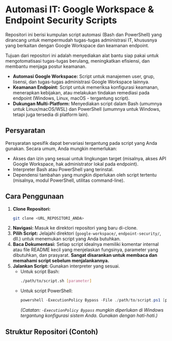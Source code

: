 # Automasi IT: Google Workspace & Endpoint Security Scripts

Repositori ini berisi kumpulan script automasi (Bash dan PowerShell) yang dirancang untuk mempermudah tugas-tugas administrasi IT, khususnya yang berkaitan dengan Google Workspace dan keamanan endpoint.

Tujuan dari repositori ini adalah menyediakan alat bantu siap pakai untuk mengotomatisasi tugas-tugas berulang, meningkatkan efisiensi, dan membantu menjaga postur keamanan.


*   **Automasi Google Workspace:** Script untuk manajemen user, grup, lisensi, dan tugas-tugas administrasi Google Workspace lainnya.
*   **Keamanan Endpoint:** Script untuk memeriksa konfigurasi keamanan, menerapkan kebijakan, atau melakukan tindakan remediasi pada endpoint (Windows, Linux, macOS - tergantung script).
*   **Dukungan Multi-Platform:** Menyediakan script dalam Bash (umumnya untuk Linux/macOS/WSL) dan PowerShell (umumnya untuk Windows, tetapi juga tersedia di platform lain).

## Persyaratan

Persyaratan spesifik dapat bervariasi tergantung pada script yang Anda gunakan. Secara umum, Anda mungkin memerlukan:

*   Akses dan izin yang sesuai untuk lingkungan target (misalnya, akses API Google Workspace, hak administrator lokal pada endpoint).
*   Interpreter Bash atau PowerShell yang terinstal.
*   Dependensi tambahan yang mungkin diperlukan oleh script tertentu (misalnya, modul PowerShell, utilitas command-line).

## Cara Penggunaan

1.  **Clone Repositori:**
    ```bash
    git clone <URL_REPOSITORI_ANDA>
    ```
2.  **Navigasi:** Masuk ke direktori repositori yang baru di-clone.
3.  **Pilih Script:** Jelajahi direktori (`google-workspace/`, `endpoint-security/`, dll.) untuk menemukan script yang Anda butuhkan.
4.  **Baca Dokumentasi:** Setiap script idealnya memiliki komentar internal atau file README kecil yang menjelaskan fungsinya, parameter yang dibutuhkan, dan prasyarat. **Sangat disarankan untuk membaca dan memahami script sebelum menjalankannya.**
5.  **Jalankan Script:** Gunakan interpreter yang sesuai.
    *   Untuk script Bash:
        ```bash
        ./path/to/script.sh [parameter]
        ```
    *   Untuk script PowerShell:
        ```powershell
        powershell -ExecutionPolicy Bypass -File ./path/to/script.ps1 [parameter]
        ```
        *(Catatan: `-ExecutionPolicy Bypass` mungkin diperlukan di Windows tergantung konfigurasi sistem Anda. Gunakan dengan hati-hati.)*

## Struktur Repositori (Contoh)
